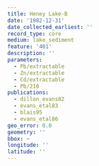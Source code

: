 ```yaml
---
title: Heney Lake-B
date: '1982-12-31'
date_collected_earliest: ''
record_type: core
medium: lake_sediment
feature: '481'
description: ''
parameters:
  - Pb/extractable
  - Zn/extractable
  - Cd/extractable
  - Pb/210
publications:
  - dillon_evans82
  - evans_etal83
  - blais95
  - evans_etal86
geo_error: 0.0
geometry: ''
bbox: ~
longitude: ''
latitude: ''
---
```

